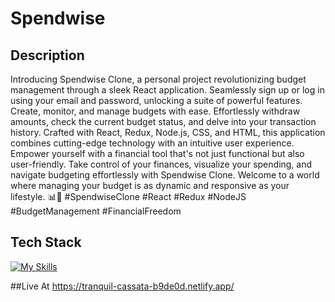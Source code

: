 # Spendwise

## Description
Introducing Spendwise Clone, a personal project revolutionizing budget management through a sleek React application. Seamlessly sign up or log in using your email and password, unlocking a suite of powerful features. Create, monitor, and manage budgets with ease. Effortlessly withdraw amounts, check the current budget status, and delve into your transaction history. Crafted with React, Redux, Node.js, CSS, and HTML, this application combines cutting-edge technology with an intuitive user experience. Empower yourself with a financial tool that's not just functional but also user-friendly. Take control of your finances, visualize your spending, and navigate budgeting effortlessly with Spendwise Clone. Welcome to a world where managing your budget is as dynamic and responsive as your lifestyle. 📊💸 #SpendwiseClone #React #Redux #NodeJS #BudgetManagement #FinancialFreedom

## Tech Stack
[![My Skills](https://skillicons.dev/icons?i=js,html,css,nodejs,react,redux)](https://skillicons.dev)

##Live At
https://tranquil-cassata-b9de0d.netlify.app/
